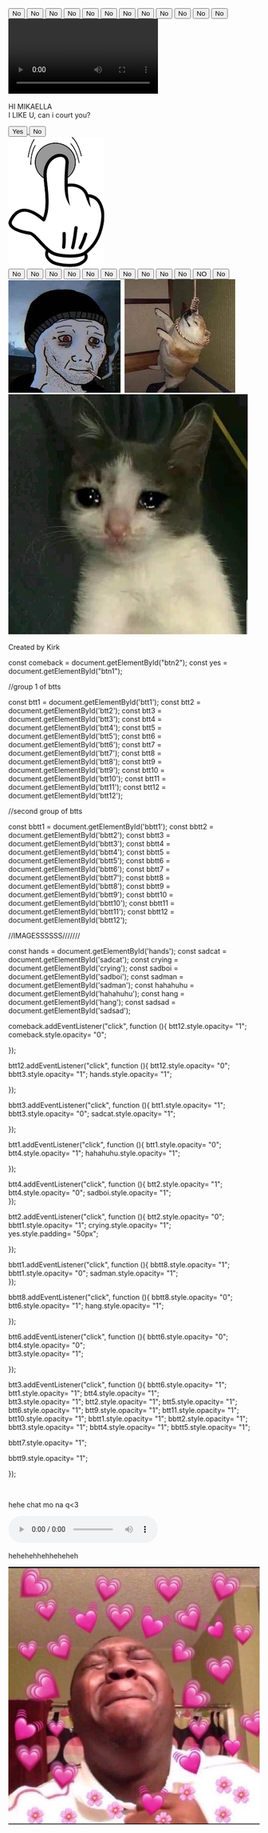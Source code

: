 <!DOCTYPE html>
<html lang="en">
<head>
<meta name="viewport" content="width=device-width, initial-scale=1.0">		
<link rel="stylesheet" href="proposal.css">
<meta charset="UTF-8">
<title>proposal</title>
  
</head>
<body>
<div class="g1">
<div class="group1">
  				<button id="btt1">No</button>	
<button id="btt2">No</button>	
  		<button id="btt3">No</button>	
<button id="btt4">No</button>	
<button id="btt5">No</button>	
<button id="btt6">No</button>	
<button id="btt7">No</button>				
<button id="btt8">No</button>	
<button id="btt9">No</button>	
<button id="btt10">No</button>	
<button id="btt11">No</button>	
<button id="btt12">No</button>	

</div>		
<div class="images1">
<video controls autoplay class="sadcat" id="sadcat" src="coma.mp4" alt=""> </video>
<img class="crying" id="crying" src="https://c.tenor.com/36JFV8pDtXIAAAAd/sad-your-friends-are-togheter.gif" alt="">

<img class="sadboi" id="sadboi" src="https://c.tenor.com/6CujUsC1CIkAAAAM/crying-black-guy-meme50fps-interpolated-interpolated.gif" alt="">
<img id="sadsad" src="sadsad.jpeg" alt="">
</div>
 

<div class="ask">

<p> <span class="crush">HI MIKAELLA</span> <br>
I LIKE U, can i court you?</p>
<div class="btn">
<a href="yes.html"><button id="btn1">Yes</button>		</a>			    <button id="btn2">No</button>
</div>				
<img id="hands" src="image-removebg-preview.png "alt="">								
</div>					

<div class="g1">
<div class="images2">
<div class="group1">
  					<button id="bbtt1">No</button>	
<button id="bbtt2">No</button>	
  		<button id="bbtt3">No</button>	
<button id="bbtt4">No</button>	
<button id="bbtt5">No</button>	
<button id="bbtt6">No</button>	
<button id="bbtt7">No</button>				
<button id="bbtt8">No</button>	
<button id="bbtt9">No</button>	
<button id="bbtt10">No</button>	
<button id="bbtt11">NO</button>	
<button id="bbtt12">No</button>	
</div>

<div class="images1">

<img class="sadman" id="sadman" src="sadman.jpeg" alt="">

<img class="hahahuhu" id="hahahuhu" src="https://c.tenor.com/dpUQLSpLPzkAAAAd/sad-man-tik-tok-meme.gif" alt="">

<img id="hang" src="hang.jpeg" alt="">

<img id="frog" src="cryingcat.jpeg" alt="">

</div>																	
</div>

<div class="fff">
<p>Created by Kirk</p>
</div>

<script src="proposalv2.js"></script>
</body>
        </html>

 

const comeback = document.getElementById("btn2");
const yes = document.getElementById("btn1");
 
//group 1 of btts
 
const btt1 = document.getElementById('btt1');
const btt2 = document.getElementById('btt2');
const btt3 = document.getElementById('btt3');
const btt4 = document.getElementById('btt4');
const btt5 = document.getElementById('btt5');
const btt6 = document.getElementById('btt6');
const btt7 = document.getElementById('btt7');
const btt8 = document.getElementById('btt8');
const btt9 = document.getElementById('btt9');
const btt10 = document.getElementById('btt10');
const btt11 = document.getElementById('btt11');
const btt12 = document.getElementById('btt12'); 
 
//second group of btts
 
const bbtt1 = document.getElementById('bbtt1');
const bbtt2 = document.getElementById('bbtt2');
const bbtt3 = document.getElementById('bbtt3');
const bbtt4 = document.getElementById('bbtt4');
const bbtt5 = document.getElementById('bbtt5');
const bbtt6 = document.getElementById('bbtt6');
const bbtt7 = document.getElementById('bbtt7');
const bbtt8 = document.getElementById('bbtt8');
const bbtt9 = document.getElementById('bbtt9');
const bbtt10 = document.getElementById('bbtt10');
const bbtt11 = document.getElementById('bbtt11');
const bbtt12 = document.getElementById('bbtt12'); 
 
 
//IMAGESSSSSS///////
 
const hands = document.getElementById('hands');
const sadcat = document.getElementById('sadcat');
const crying = document.getElementById('crying');
const sadboi = document.getElementById('sadboi');
const sadman  = document.getElementById('sadman');
const hahahuhu = document.getElementById('hahahuhu');
const hang = document.getElementById('hang');
const sadsad = document.getElementById('sadsad');
 
 
 
comeback.addEventListener("click", function (){
btt12.style.opacity= "1";
comeback.style.opacity= "0";

});
 
btt12.addEventListener("click", function (){
btt12.style.opacity= "0";
bbtt3.style.opacity= "1";
hands.style.opacity= "1";

});
 
bbtt3.addEventListener("click", function (){
btt1.style.opacity= "1";
bbtt3.style.opacity= "0";
sadcat.style.opacity= "1";

});
 
btt1.addEventListener("click", function (){
btt1.style.opacity= "0";
btt4.style.opacity= "1";
hahahuhu.style.opacity= "1";

});
 
btt4.addEventListener("click", function (){
btt2.style.opacity= "1";
btt4.style.opacity= "0";
sadboi.style.opacity= "1";					
});
 
btt2.addEventListener("click", function (){
btt2.style.opacity= "0";
bbtt1.style.opacity= "1";
crying.style.opacity= "1";				
yes.style.padding= "50px";

});
 
bbtt1.addEventListener("click", function (){
bbtt8.style.opacity= "1";
bbtt1.style.opacity= "0";
sadman.style.opacity= "1";					
});
 
bbtt8.addEventListener("click", function (){
bbtt8.style.opacity= "0";
btt6.style.opacity= "1";
hang.style.opacity= "1";			



});
 
btt6.addEventListener("click", function (){
bbtt6.style.opacity= "0";
btt4.style.opacity= "0";	 
 btt3.style.opacity= "1";

});
 
btt3.addEventListener("click", function (){
bbtt6.style.opacity= "1";
btt1.style.opacity= "1";
btt4.style.opacity= "1";	 
 btt3.style.opacity= "1";
 btt2.style.opacity= "1";
 btt5.style.opacity= "1";
 btt6.style.opacity= "1";
 btt9.style.opacity= "1";
 btt11.style.opacity= "1";
 btt10.style.opacity= "1";
 bbtt1.style.opacity= "1";
 bbtt2.style.opacity= "1";
 bbtt3.style.opacity= "1";
 bbtt4.style.opacity= "1";
 bbtt5.style.opacity= "1";
 
 bbtt7.style.opacity= "1";
 
 bbtt9.style.opacity= "1";

});


<!DOCTYPE html>
<html lang="en">
<head>

<link rel="stylesheet" href="yes.css">	<meta name="viewport" content="width=device-width, initial-scale=1.0">
<meta charset="UTF-8">
<title>yey </title>
</head>
<body>
<div class="kilig">


<img src="https://c.tenor.com/zqm6WMNOXm0AAAAC/peachcute-peachhappy.gif" alt="">
<audio src="y2mate.com - Buddy Castle  Youre My Honey Bunch Lyrics.mp3"></audio>
<img src="https://c.tenor.com/s--312__jnoAAAAC/kermit-kermit-love.gif" alt="">
<p class="ay">hehe chat mo na q<3</p>
<audio id="sound" controls autoplay src="y2mate.com - Buddy Castle  Youre My Honey Bunch Lyrics.mp3"></audio>
<p class="ay">hehehehhehheheheh</p>
<img src="KILIG.jpg" alt="">
      
</div>

</body>
</html>
